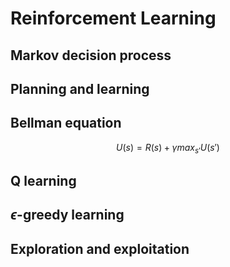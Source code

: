 # Reinforcement Learning

## Markov decision process

## Planning and learning

## Bellman equation

$$ U(s) = R(s) + \gamma max_{s'} { U(s') }  $$

## Q learning

## $\epsilon$-greedy learning

## Exploration and exploitation


